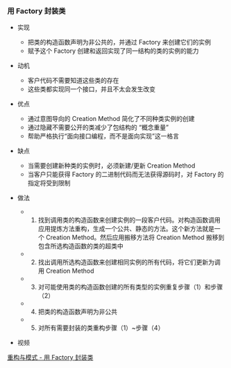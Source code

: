 ### 用 Factory 封装类

- 实现

  - 把类的构造函数声明为非公共的，并通过 Factory 来创建它们的实例
  - 赋予这个 Factory 创建和返回实现了同一结构的类的实例的能力

- 动机

  - 客户代码不需要知道这些类的存在
  - 这些类都实现同一个接口，并且不太会发生改变

- 优点

  - 通过意图导向的 Creation Method 简化了不同种类实例的创建
  - 通过隐藏不需要公开的类减少了包结构的 “概念重量”
  - 帮助严格执行“面向接口编程，而不是面向实现”这一格言

- 缺点

  - 当需要创建新种类的实例时，必须新建/更新 Creation Method
  - 当客户只能获得 Factory 的二进制代码而无法获得源码时，对 Factory 的指定将受到限制

- 做法

  - 1. 找到调用类的构造函数来创建实例的一段客户代码。对构造函数调用应用提炼方法重构，生成一个公共、静态的方法。这个新方法就是一个 Creation Method。然后应用搬移方法将 Creation Method 搬移到包含所选构造函数的类的超类中
  - 2. 找出调用所选构造函数来创建相同实例的所有代码，将它们更新为调用 Creation Method
  - 3. 对可能使用类的构造函数创建的所有类型的实例重复步骤（1）和步骤（2）
  - 4. 把类的构造函数声明为非公共
  - 5. 对所有需要封装的类重构步骤（1）~步骤（4）

- 视频

[重构与模式 - 用 Factory 封装类](https://www.bilibili.com/video/BV197411U7bx/)
